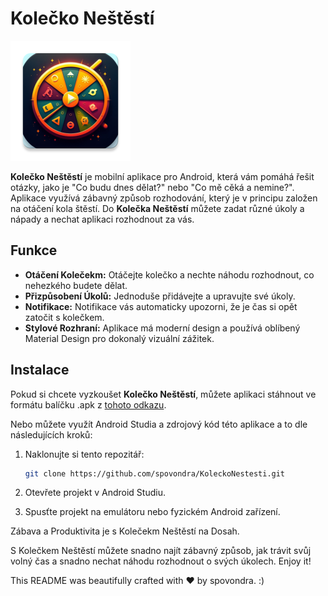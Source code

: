 # Kolečko Neštěstí

![Kolečko Neštěstí](/app/src/main/res/mipmap-xxxhdpi/ic_launcher.webp)

**Kolečko Neštěstí** je mobilní aplikace pro Android, která vám pomáhá řešit otázky, jako je "Co budu dnes dělat?" nebo "Co mě cěká a nemine?". Aplikace využívá zábavný způsob rozhodování, který je v principu založen na otáčení kola štěstí. Do **Kolečka Neštěstí** můžete zadat různé úkoly a nápady a nechat aplikaci rozhodnout za vás.

## Funkce

- **Otáčení Kolečekm:** Otáčejte kolečko a nechte náhodu rozhodnout, co nehezkého budete dělat.
- **Přizpůsobení Úkolů:** Jednoduše přidávejte a upravujte své úkoly.
- **Notifikace:** Notifikace vás automaticky upozorni, že je čas si opět zatočit s kolečkem.
- **Stylové Rozhraní:** Aplikace má moderní design a používá oblíbený Material Design pro dokonalý vizuální zážitek.

## Instalace

Pokud si chcete vyzkoušet **Kolečko Neštěstí**, můžete aplikaci stáhnout ve formátu balíčku .apk z [tohoto odkazu](https://github.com/spovondra/KoleckoNestesti.git). 

Nebo můžete využít Android Studia a zdrojový kód této aplikace a to dle následujících kroků:

1. Naklonujte si tento repozitář:

   ```bash
   git clone https://github.com/spovondra/KoleckoNestesti.git
2. Otevřete projekt v Android Studiu.

3. Spusťte projekt na emulátoru nebo fyzickém Android zařízení.


Zábava a Produktivita je s Kolečekm Neštěstí na Dosah.

S Kolečkem Neštěstí můžete snadno najít zábavný způsob, jak trávit svůj volný čas a snadno nechat náhodu rozhodnout o svých úkolech. Enjoy it!

This README was beautifully crafted with ❤ by spovondra. :)
